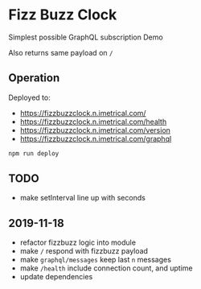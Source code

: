 # Fizz Buzz Clock

Simplest possible GraphQL subscription Demo

Also returns same payload on `/`

## Operation

Deployed to:

- <https://fizzbuzzclock.n.imetrical.com/>
- <https://fizzbuzzclock.n.imetrical.com/health>
- <https://fizzbuzzclock.n.imetrical.com/version>
- <https://fizzbuzzclock.n.imetrical.com/graphql>

```bash
npm run deploy
```

## TODO

- make setInterval line up with seconds

## 2019-11-18

- refactor fizzbuzz logic into module
- make `/` respond with fizzbuzz payload
- make `graphql/messages` keep last `n` messages
- make `/health` include connection count, and uptime
- update dependencies
